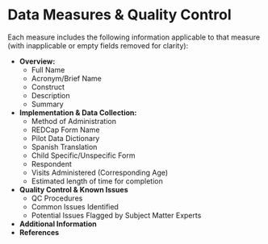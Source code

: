 # Data Measures & Quality Control

Each measure includes the following information applicable to that measure (with inapplicable or empty fields removed for clarity):

 - **Overview:** 
    - Full Name
    - Acronym/Brief Name
    - Construct
    - Description
    - Summary 
 - **Implementation & Data Collection:** 
    - Method of Administration
    - REDCap Form Name
    - Pilot Data Dictionary
    - Spanish Translation
    - Child Specific/Unspecific Form
    - Respondent
    - Visits Administered (Corresponding Age)
    - Estimated length of time for completion
 - **Quality Control & Known Issues** 
    - QC Procedures
    - Common Issues Identified
    - Potential Issues Flagged by Subject Matter Experts
 - **Additional Information**
 - **References**
